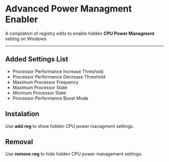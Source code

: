 # Advanced Power Managment Enabler

A complation of registry edits to enable hidden **CPU Power Managment** setting on Windows

---

## Added Settings List

- Processor Performance Increase Threshold
- Processor Performance Decrease Threshold
- Maximum Processor Frequency
- Maximum Processor State
- Minimum Processor State
- Processor Performance Boost Mode

## Instalation

Use **add.reg** to show hidden CPU power managment settings.

## Removal

Use **remove.reg** to hide hidden CPU power management settings.